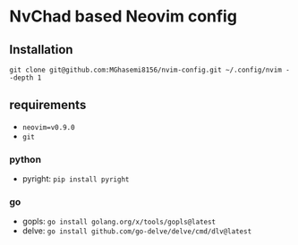# NvChad based Neovim config

## Installation

`git clone git@github.com:MGhasemi8156/nvim-config.git ~/.config/nvim --depth 1`

## requirements
- `neovim=v0.9.0`
- `git`
### python
- pyright: `pip install pyright`

### go
- gopls: `go install golang.org/x/tools/gopls@latest`
- delve: `go install github.com/go-delve/delve/cmd/dlv@latest`
